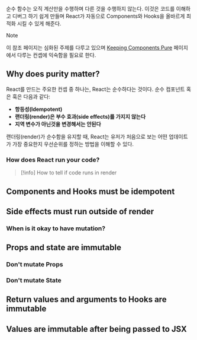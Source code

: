 순수 함수는 오직 계산만을 수행하며 다른 것을 수행하지 않는다. 이것은 코드를 이해하고 디버그 하기 쉽게 만들며 React가 자동으로 Components와 Hooks을 올바르게 최적화 시킬 수 있게 해준다.

> [!note]
> 이 참조 페이지는 심화된 주제를 다루고 있으며 [Keeping Components Pure](https://react.dev/learn/keeping-components-pure) 페이지에서 다루는 컨셉에 익숙함을 필요로 한다.

## Why does purity matter?
React를 만드는 주요한 컨셉 중 하나는, React는 순수하다는 것이다. 순수 컴포넌트 혹은 훅은 다음과 같다:

- **항등성(Idempotent)**
- **랜더링(render)은 부수 효과(side effects)를 가지지 않는다**
- **지역 변수가 아닌것을 변경해서는 안된다**

랜더링(render)가 순수함을 유지할 때, React는 유저가 처음으로 보는 어떤 업데이트가 가장 중요한지 우선순위를 정하는 방법을 이해할 수 있다.

### How does React run your code?

> [!info] How to tell if code runs in render

## Components and Hooks must be idempotent

## Side effects must run outside of render

### When is it okay to have mutation?

## Props and state are immutable

### Don't mutate Props

### Don't mutate State

## Return values and arguments to Hooks are immutable

## Values are immutable after being passed to JSX